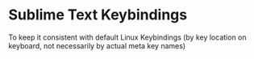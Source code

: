 # Sublime Text Keybindings
To keep it consistent with default Linux Keybindings (by key location on keyboard, not necessarily by actual meta key names)

